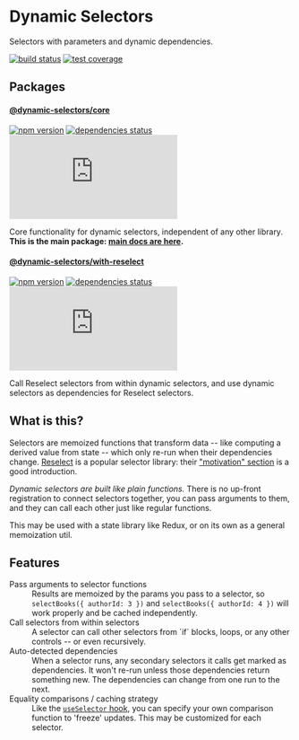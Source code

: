 # Dynamic Selectors

Selectors with parameters and dynamic dependencies.

[![build status](https://github.com/spautz/dynamic-selectors/workflows/CI/badge.svg)](https://github.com/spautz/dynamic-selectors/actions)
[![test coverage](https://img.shields.io/coveralls/github/spautz/dynamic-selectors/main.svg)](https://coveralls.io/github/spautz/dynamic-selectors?branch=main)

## Packages

#### [@dynamic-selectors/core](./packages/core/)

[![npm version](https://img.shields.io/npm/v/@dynamic-selectors/core.svg)](https://www.npmjs.com/package/@dynamic-selectors/core)
[![dependencies status](https://img.shields.io/david/spautz/dynamic-selectors.svg?path=packages/core)](https://david-dm.org/spautz/dynamic-selectors?path=packages/core)
[![gzip size](https://img.badgesize.io/https://unpkg.com/@dynamic-selectors/core@latest/dist/core.cjs.production.min.js?compression=gzip)](https://bundlephobia.com/result?p=@dynamic-selectors/core@latest)

Core functionality for dynamic selectors, independent of any other library.<br/>
**This is the main package: [main docs are here](./packages/core/#readme).**

#### [@dynamic-selectors/with-reselect](./packages/with-reselect/)

[![npm version](https://img.shields.io/npm/v/@dynamic-selectors/with-reselect.svg)](https://www.npmjs.com/package/@dynamic-selectors/with-reselect)
[![dependencies status](https://img.shields.io/david/spautz/dynamic-selectors.svg?path=packages/with-reselect)](https://david-dm.org/spautz/dynamic-selectors?path=packages/with-reselect)
[![gzip size](https://img.badgesize.io/https://unpkg.com/@dynamic-selectors/with-reselect@latest/dist/with-reselect.cjs.production.min.js?compression=gzip)](https://bundlephobia.com/result?p=@dynamic-selectors/with-reselect@latest)

Call Reselect selectors from within dynamic selectors, and use dynamic selectors as dependencies for Reselect selectors.

## What is this?

Selectors are memoized functions that transform data -- like computing a derived value from state -- which only re-run
when their dependencies change. [Reselect](https://github.com/reduxjs/reselect) is a popular selector library: their
["motivation" section](https://github.com/reduxjs/reselect#motivation-for-memoized-selectors) is a good introduction.

_Dynamic selectors are built like plain functions._ There is no up-front registration to connect selectors
together, you can pass arguments to them, and they can call each other just like regular functions.

This may be used with a state library like Redux, or on its own as a general memoization util.

## Features

<dl>
  <dt>Pass arguments to selector functions</dt>
  <dd>
    Results are memoized by the params you pass to a selector, so <code>selectBooks({ authorId: 3 })</code> and
    <code>selectBooks({ authorId: 4 })</code> will work properly and be cached independently.
  </dd>

  <dt>Call selectors from within selectors</dt>
  <dd>
    A selector can call other selectors from `if` blocks, loops, or any other controls -- or even recursively.
  </dd>

  <dt>Auto-detected dependencies</dt>
  <dd>
    When a selector runs, any secondary selectors it calls get marked as dependencies. It won't re-run unless those
    dependencies return something new. The dependencies can change from one run to the next.
  </dd>

  <dt>Equality comparisons / caching strategy</dt>
  <dd>
    Like the <a href="https://react-redux.js.org/api/hooks#equality-comparisons-and-updates"><code>useSelector</code>
    hook</a>, you can specify your own comparison function to 'freeze' updates. This may be customized for each selector.
  </dd>
</dl>
